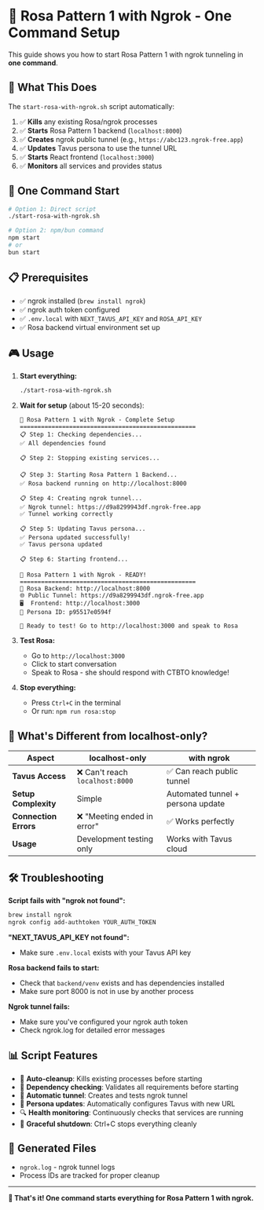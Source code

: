 # 🚀 Rosa Pattern 1 with Ngrok - One Command Setup

This guide shows you how to start Rosa Pattern 1 with ngrok tunneling in **one command**.

## 🎯 What This Does

The `start-rosa-with-ngrok.sh` script automatically:

1. ✅ **Kills** any existing Rosa/ngrok processes
2. ✅ **Starts** Rosa Pattern 1 backend (`localhost:8000`)
3. ✅ **Creates** ngrok public tunnel (e.g., `https://abc123.ngrok-free.app`)
4. ✅ **Updates** Tavus persona to use the tunnel URL
5. ✅ **Starts** React frontend (`localhost:3000`)
6. ✅ **Monitors** all services and provides status

## 🚀 One Command Start

```bash
# Option 1: Direct script
./start-rosa-with-ngrok.sh

# Option 2: npm/bun command
npm start
# or
bun start
```

## 📋 Prerequisites

- ✅ ngrok installed (`brew install ngrok`)
- ✅ ngrok auth token configured
- ✅ `.env.local` with `NEXT_TAVUS_API_KEY` and `ROSA_API_KEY`
- ✅ Rosa backend virtual environment set up

## 🎮 Usage

1. **Start everything:**
   ```bash
   ./start-rosa-with-ngrok.sh
   ```

2. **Wait for setup** (about 15-20 seconds):
   ```
   🚀 Rosa Pattern 1 with Ngrok - Complete Setup
   ==================================================
   📋 Step 1: Checking dependencies...
   ✅ All dependencies found

   📋 Step 2: Stopping existing services...
   
   📋 Step 3: Starting Rosa Pattern 1 Backend...
   ✅ Rosa backend running on http://localhost:8000
   
   📋 Step 4: Creating ngrok tunnel...
   ✅ Ngrok tunnel: https://d9a8299943df.ngrok-free.app
   ✅ Tunnel working correctly
   
   📋 Step 5: Updating Tavus persona...
   ✅ Persona updated successfully!
   ✅ Tavus persona updated
   
   📋 Step 6: Starting frontend...
   
   🎉 Rosa Pattern 1 with Ngrok - READY!
   ==================================================
   📡 Rosa Backend: http://localhost:8000
   🌐 Public Tunnel: https://d9a8299943df.ngrok-free.app
   🖥️  Frontend: http://localhost:3000
   🧠 Persona ID: p95517e0594f
   
   🎤 Ready to test! Go to http://localhost:3000 and speak to Rosa
   ```

3. **Test Rosa:**
   - Go to `http://localhost:3000`
   - Click to start conversation
   - Speak to Rosa - she should respond with CTBTO knowledge!

4. **Stop everything:**
   - Press `Ctrl+C` in the terminal
   - Or run: `npm run rosa:stop`

## 🔧 What's Different from localhost-only?

| Aspect | localhost-only | with ngrok |
|--------|----------------|------------|
| **Tavus Access** | ❌ Can't reach `localhost:8000` | ✅ Can reach public tunnel |
| **Setup Complexity** | Simple | Automated tunnel + persona update |
| **Connection Errors** | ❌ "Meeting ended in error" | ✅ Works perfectly |
| **Usage** | Development testing only | Works with Tavus cloud |

## 🛠️ Troubleshooting

**Script fails with "ngrok not found":**
```bash
brew install ngrok
ngrok config add-authtoken YOUR_AUTH_TOKEN
```

**"NEXT_TAVUS_API_KEY not found":**
- Make sure `.env.local` exists with your Tavus API key

**Rosa backend fails to start:**
- Check that `backend/venv` exists and has dependencies installed
- Make sure port 8000 is not in use by another process

**Ngrok tunnel fails:**
- Make sure you've configured your ngrok auth token
- Check ngrok.log for detailed error messages

## 📊 Script Features

- 🔄 **Auto-cleanup**: Kills existing processes before starting
- 🎯 **Dependency checking**: Validates all requirements before starting
- 🔗 **Automatic tunnel**: Creates and tests ngrok tunnel
- 🧠 **Persona updates**: Automatically configures Tavus with new URL
- 🔍 **Health monitoring**: Continuously checks that services are running
- 🧹 **Graceful shutdown**: Ctrl+C stops everything cleanly

## 📁 Generated Files

- `ngrok.log` - ngrok tunnel logs
- Process IDs are tracked for proper cleanup

---

**🎉 That's it! One command starts everything for Rosa Pattern 1 with ngrok.** 